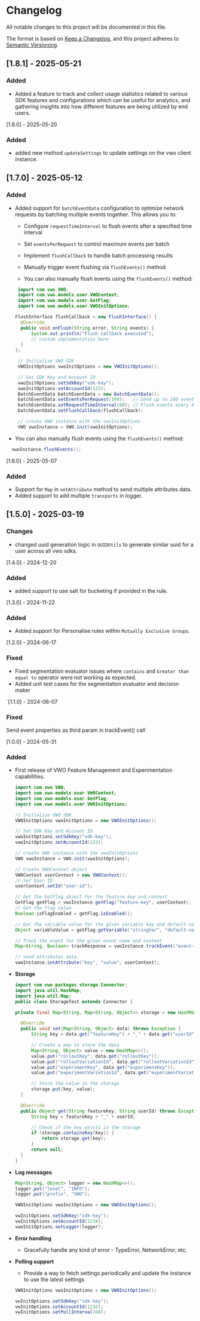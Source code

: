 # Changelog

All notable changes to this project will be documented in this file.

The format is based on [Keep a Changelog](https://keepachangelog.com/en/1.0.0/),
and this project adheres to [Semantic Versioning](https://semver.org/spec/v2.0.0.html).

## [1.8.1] - 2025-05-21

### Added

- Added a feature to track and collect usage statistics related to various SDK features and configurations which can be useful for analytics, and gathering insights into how different features are being utilized by end users.

[1.8.0] - 2025-05-20

### Added
- added new method `updateSettings` to update settings on the vwo client instance.

## [1.7.0] - 2025-05-12

### Added

- Added support for `batchEventData` configuration to optimize network requests by batching multiple events together. This allows you to:

  - Configure `requestTimeInterval` to flush events after a specified time interval
  - Set `eventsPerRequest` to control maximum events per batch
  - Implement `flushCallback` to handle batch processing results
  - Manually trigger event flushing via `flushEvents()` method

  - You can also manually flush events using the `flushEvents()` method:

  ```java
   import com.vwo.VWO;
   import com.vwo.models.user.VWOContext;
   import com.vwo.models.user.GetFlag;
   import com.vwo.models.user.VWOInitOptions;

  FlushInterface flushCallback = new FlushInterface() {
    @Override
    public void onFlush(String error, String events) {
        System.out.println("Flush callback executed");
        // custom implementation here
    }
  };

   // Initialize VWO SDK
   VWOInitOptions vwoInitOptions = new VWOInitOptions();

   // Set SDK Key and Account ID
   vwoInitOptions.setSdkKey("sdk-key");
   vwoInitOptions.setAccountId(123);
   BatchEventData batchEventData = new BatchEventData();
   batchEventData.setEventsPerRequest(100);   // Send up to 100 events per request
   batchEventData.setRequestTimeInterval(60); // Flush events every 60 seconds
   batchEventData.setFlushCallback(flushCallback);

   // create VWO instance with the vwoInitOptions
   VWO vwoInstance = VWO.init(vwoInitOptions);

  ```
- You can also manually flush events using the `flushEvents()` method:
```java
  vwoInstance.flushEvents();
```

[1.6.0] - 2025-05-07

### Added

- Support for `Map` in `setAttribute` method to send multiple attributes data.
- Added support to add multiple `transports` in logger.

## [1.5.0] - 2025-03-19

### Changes

- changed uuid generation logic in `UUIDUtils` to generate similar uuid for a user across all vwo sdks.

[1.4.0] - 2024-12-20

### Added

- added support to use salt for bucketing if provided in the rule.

[1.3.0] - 2024-11-22

### Added

- Added support for Personalise rules within `Mutually Exclusive Groups`.

[1.2.0] - 2024-06-17

### Fixed

- Fixed segmentation evaluator issues where `contains` and `Greater than equal to` operator were not working as expected.
- Added unit test cases for the segmentation evaluator and decision maker

`[1.1.0] - 2024-06-07

### Fixed

Send event properties as third param in trackEvent() call`

[1.0.0] - 2024-05-31

### Added

- First release of VWO Feature Management and Experimentation capabilities.

  ```java
  import com.vwo.VWO;
  import com.vwo.models.user.VWOContext;
  import com.vwo.models.user.GetFlag;
  import com.vwo.models.user.VWOInitOptions;

  // Initialize VWO SDK
  VWOInitOptions vwoInitOptions = new VWOInitOptions();

  // Set SDK Key and Account ID
  vwoInitOptions.setSdkKey("sdk-key");
  vwoInitOptions.setAccountId(123);

  // create VWO instance with the vwoInitOptions
  VWO vwoInstance = VWO.init(vwoInitOptions);

  // Create VWOContext object
  VWOContext userContext = new VWOContext();
  // Set User ID
  userContext.setId("user-id");

  // Get the GetFlag object for the feature key and context
  GetFlag getFlag = vwoInstance.getFlag("feature-key", userContext);
  // Get the flag value
  Boolean isFlagEnabled = getFlag.isEnabled();

  // Get the variable value for the given variable key and default value
  Object variableValue = getFlag.getVariable("stringVar", "default-value");

  // Track the event for the given event name and context
  Map<String, Boolean> trackResponse = vwoInstance.trackEvent("event-name", userContext);

  // send attributes data
  vwoInstance.setAttribute("key", "value", userContext);
  ```

- **Storage**

  ```java
  import com.vwo.packages.storage.Connector;
  import java.util.HashMap;
  import java.util.Map;
  public class StorageTest extends Connector {

  private final Map<String, Map<String, Object>> storage = new HashMap<>();

    @Override
    public void set(Map<String, Object> data) throws Exception {
        String key = data.get("featureKey") + "_" + data.get("userId");

        // Create a map to store the data
        Map<String, Object> value = new HashMap<>();
        value.put("rolloutKey", data.get("rolloutKey"));
        value.put("rolloutVariationId", data.get("rolloutVariationId"));
        value.put("experimentKey", data.get("experimentKey"));
        value.put("experimentVariationId", data.get("experimentVariationId"));

        // Store the value in the storage
        storage.put(key, value);
    }

    @Override
    public Object get(String featureKey, String userId) throws Exception {
        String key = featureKey + "_" + userId;

        // Check if the key exists in the storage
        if (storage.containsKey(key)) {
            return storage.get(key);
        }
        return null;
    }
  }
  ```

- **Log messages**

  ```java
  Map<String, Object> logger = new HashMap<>();
  logger.put("level", "INFO");
  logger.put("prefix", "VWO");

  VWOInitOptions vwoInitOptions = new VWOInitOptions();

  vwInitOptions.setSdkKey("sdk-key");
  vwInitOptions.setAccountId(1234);
  vwoInitOptions.setLogger(logger);
  ```

- **Error handling**

  - Gracefully handle any kind of error - TypeError, NetworkError, etc.

- **Polling support**

  - Provide a way to fetch settings periodically and update the instance to use the latest settings

  ```java
  VWOInitOptions vwoInitOptions = new VWOInitOptions();

  vwInitOptions.setSdkKey("sdk-key");
  vwInitOptions.setAccountId(1234);
  vwInitOptions.setPollInterval(60);
  ```